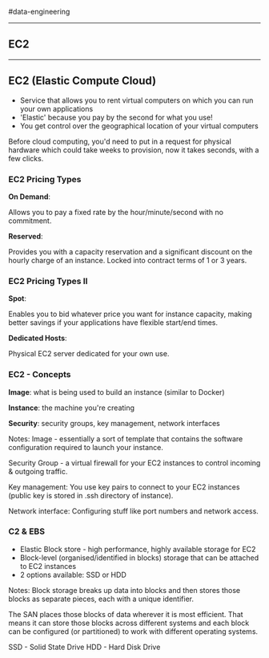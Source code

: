#data-engineering 

---

## EC2

---

## EC2 (Elastic Compute Cloud)

- Service that allows you to rent virtual computers on which you can run your own applications
- 'Elastic' because you pay by the second for what you use!
- You get control over the geographical location of your virtual computers

Before cloud computing, you'd need to put in a request for physical hardware which could take weeks to provision, now it takes seconds, with a few clicks.


### EC2 Pricing Types

**On Demand**:

Allows you to pay a fixed rate by the hour/minute/second with no commitment.

**Reserved**:

Provides you with a capacity reservation and a significant discount on the hourly charge of an instance. Locked into contract terms of 1 or 3 years.

### EC2 Pricing Types II

**Spot**:

Enables you to bid whatever price you want for instance capacity, making better savings if your applications have flexible start/end times.

**Dedicated Hosts**:

Physical EC2 server dedicated for your own use.

### EC2 - Concepts

**Image**: what is being used to build an instance (similar to Docker)

**Instance**: the machine you're creating

**Security**: security groups, key management, network interfaces

Notes: Image - essentially a sort of template that contains the software configuration required to launch your instance.

Security Group - a virtual firewall for your EC2 instances to control incoming & outgoing traffic.

Key management: You use key pairs to connect to your EC2 instances (public key is stored in .ssh directory of instance).

Network interface: Configuring stuff like port numbers and network access.


### C2 & EBS

- Elastic Block store - high performance, highly available storage for EC2
- Block-level (organised/identified in blocks) storage that can be attached to EC2 instances
- 2 options available: SSD or HDD

Notes: Block storage breaks up data into blocks and then stores those blocks as separate pieces, each with a unique identifier.

The SAN places those blocks of data wherever it is most efficient. That means it can store those blocks across different systems and each block can be configured (or partitioned) to work with different operating systems.

SSD - Solid State Drive HDD - Hard Disk Drive